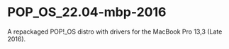 # POP_OS_22.04-mbp-2016
 A repackaged POP!_OS distro with drivers for the MacBook Pro 13,3 (Late 2016).
